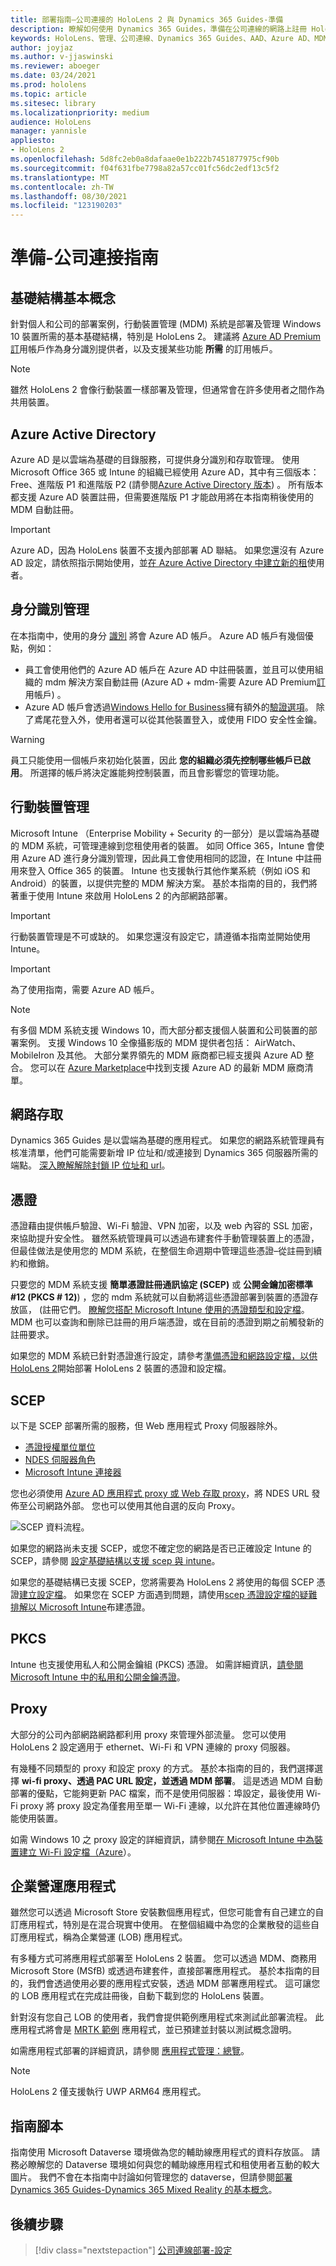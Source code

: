 ```yaml
---
title: 部署指南–公司連接的 HoloLens 2 與 Dynamics 365 Guides-準備
description: 瞭解如何使用 Dynamics 365 Guides，準備在公司連線的網路上註冊 HoloLens 2 裝置。
keywords: HoloLens、管理、公司連線、Dynamics 365 Guides、AAD、Azure AD、MDM、行動裝置管理
author: joyjaz
ms.author: v-jjaswinski
ms.reviewer: aboeger
ms.date: 03/24/2021
ms.prod: hololens
ms.topic: article
ms.sitesec: library
ms.localizationpriority: medium
audience: HoloLens
manager: yannisle
appliesto:
- HoloLens 2
ms.openlocfilehash: 5d8fc2eb0a8dafaae0e1b222b7451877975cf90b
ms.sourcegitcommit: f04f631fbe7798a82a57cc01fc56dc2edf13c5f2
ms.translationtype: MT
ms.contentlocale: zh-TW
ms.lasthandoff: 08/30/2021
ms.locfileid: "123190203"
---
```

# <a name="prepare---corporate-connected-guide"></a>準備-公司連接指南
## <a name="infrastructure-essentials"></a>基礎結構基本概念
針對個人和公司的部署案例，行動裝置管理 (MDM) 系統是部署及管理 Windows 10 裝置所需的基本基礎結構，特別是 HoloLens 2。 建議將 [Azure AD Premium 訂](/azure/active-directory/fundamentals/active-directory-get-started-premium)用帳戶作為身分識別提供者，以及支援某些功能 **所需** 的訂用帳戶。

> [!NOTE]
> 雖然 HoloLens 2 會像行動裝置一樣部署及管理，但通常會在許多使用者之間作為共用裝置。

## <a name="azure-active-directory"></a>Azure Active Directory
Azure AD 是以雲端為基礎的目錄服務，可提供身分識別和存取管理。 使用 Microsoft Office 365 或 Intune 的組織已經使用 Azure AD，其中有三個版本： Free、進階版 P1 和進階版 P2 (請參閱[Azure Active Directory 版本](https://azure.microsoft.com/documentation/articles/active-directory-editions)) 。 所有版本都支援 Azure AD 裝置註冊，但需要進階版 P1 才能啟用將在本指南稍後使用的 MDM 自動註冊。
> [!Important]
> Azure AD，因為 HoloLens 裝置不支援內部部署 AD 聯結。 如果您還沒有 Azure AD 設定，請依照指示開始使用，並[在 Azure Active Directory 中建立新的租](/azure/active-directory/fundamentals/active-directory-access-create-new-tenant)使用者。

## <a name="identity-management"></a>身分識別管理
在本指南中，使用的身分 [識別](/hololens/hololens-identity) 將會 Azure AD 帳戶。 Azure AD 帳戶有幾個優點，例如：

- 員工會使用他們的 Azure AD 帳戶在 Azure AD 中註冊裝置，並且可以使用組織的 mdm 解決方案自動註冊 (Azure AD + mdm-需要 Azure AD Premium[訂](/azure/active-directory/fundamentals/active-directory-get-started-premium)用帳戶) 。
- Azure AD 帳戶會透過[Windows Hello for Business](/windows/security/identity-protection/hello-for-business/hello-identity-verification)擁有額外的[驗證選項](/hololens/hololens-identity)。 除了鳶尾花登入外，使用者還可以從其他裝置登入，或使用 FIDO 安全性金鑰。

> [!WARNING] 
> 員工只能使用一個帳戶來初始化裝置，因此 **您的組織必須先控制哪些帳戶已啟用**。 所選擇的帳戶將決定誰能夠控制裝置，而且會影響您的管理功能。

## <a name="mobile-device-management"></a>行動裝置管理
Microsoft Intune （Enterprise Mobility + Security 的一部分）是以雲端為基礎的 MDM 系統，可管理連線到您租使用者的裝置。 如同 Office 365，Intune 會使用 Azure AD 進行身分識別管理，因此員工會使用相同的認證，在 Intune 中註冊用來登入 Office 365 的裝置。 Intune 也支援執行其他作業系統（例如 iOS 和 Android）的裝置，以提供完整的 MDM 解決方案。 基於本指南的目的，我們將著重于使用 Intune 來啟用 HoloLens 2 的內部網路部署。
> [!Important] 
> 行動裝置管理是不可或缺的。 如果您還沒有設定它，請遵循本指南並開始使用 Intune。

> [!Important]
> 為了使用指南，需要 Azure AD 帳戶。

> [!Note] 
> 有多個 MDM 系統支援 Windows 10，而大部分都支援個人裝置和公司裝置的部署案例。 支援 Windows 10 全像攝影版的 MDM 提供者包括： AirWatch、MobileIron 及其他。 大部分業界領先的 MDM 廠商都已經支援與 Azure AD 整合。 您可以在 [Azure Marketplace](https://azuremarketplace.microsoft.com/marketplace/apps/category/azure-active-directory-apps)中找到支援 Azure AD 的最新 MDM 廠商清單。

## <a name="network-access"></a>網路存取 
Dynamics 365 Guides 是以雲端為基礎的應用程式。 如果您的網路系統管理員有核准清單，他們可能需要新增 IP 位址和/或連接到 Dynamics 365 伺服器所需的端點。 [深入瞭解解除封鎖 IP 位址和 url](/power-platform/admin/online-requirements#ip-addresses-and-urls)。

## <a name="certificates"></a>憑證
憑證藉由提供帳戶驗證、Wi-Fi 驗證、VPN 加密，以及 web 內容的 SSL 加密，來協助提升安全性。 雖然系統管理員可以透過布建套件手動管理裝置上的憑證，但最佳做法是使用您的 MDM 系統，在整個生命週期中管理這些憑證–從註冊到續約和撤銷。 

只要您的 MDM 系統支援 **簡單憑證註冊通訊協定 (SCEP)** 或 **公開金鑰加密標準 #12 (PKCS # 12)**) ，您的 mdm 系統就可以自動將這些憑證部署到裝置的憑證存放區， (註冊它們。 [瞭解您搭配 Microsoft Intune 使用的憑證類型和設定檔](/mem/intune/protect/certificates-configure)。 MDM 也可以查詢和刪除已註冊的用戶端憑證，或在目前的憑證到期之前觸發新的註冊要求。

如果您的 MDM 系統已針對憑證進行設定，請參考[準備憑證和網路設定檔，以供 HoloLens 2](/hololens/hololens-certificates-network)開始部署 HoloLens 2 裝置的憑證和設定檔。

## <a name="scep"></a>SCEP

以下是 SCEP 部署所需的服務，但 Web 應用程式 Proxy 伺服器除外。

- [憑證授權單位單位](/previous-versions/windows/it-pro/windows-server-2012-R2-and-2012/jj125375(v=ws.11))
- [NDES 伺服器角色](/previous-versions/windows/it-pro/windows-server-2012-R2-and-2012/hh831498(v=ws.11))
- [Microsoft Intune 連接器](/mem/intune/protect/certificates-scep-configure#install-the-microsoft-intune-connector)

您也必須使用 [Azure AD 應用程式 proxy 或 Web 存取 proxy](/azure/active-directory/manage-apps/application-proxy-add-on-premises-application)，將 NDES URL 發佈至公司網路外部。 您也可以使用其他自選的反向 Proxy。

![SCEP 資料流程。](./images/hololens2-scep-info-flow.png)

如果您的網路尚未支援 SCEP，或您不確定您的網路是否已正確設定 Intune 的 SCEP，請參閱  [設定基礎結構以支援 scep 與 intune](/mem/intune/protect/certificates-scep-configure)。

如果您的基礎結構已支援 SCEP，您將需要為 HoloLens 2 將使用的每個 SCEP 憑證[建立](/mem/intune/protect/certificates-profile-scep)[設定檔](/mem/configmgr/protect/deploy-use/create-certificate-profiles)。 如果您在 SCEP 方面遇到問題，請使用[scep 憑證設定檔的疑難排解以 Microsoft Intune](/troubleshoot/mem/intune/troubleshoot-scep-certificate-profiles)布建憑證。

## <a name="pkcs"></a>PKCS
Intune 也支援使用私人和公開金鑰組 (PKCS) 憑證。 如需詳細資訊，[請參閱 Microsoft Intune 中的私用和公開金鑰憑證](/mem/intune/protect/certificates-pfx-configure)。

## <a name="proxy"></a>Proxy
大部分的公司內部網路網路都利用 proxy 來管理外部流量。 您可以使用 HoloLens 2 設定適用于 ethernet、Wi-Fi 和 VPN 連線的 proxy 伺服器。

有幾種不同類型的 proxy 和設定 proxy 的方式。 基於本指南的目的，我們選擇選擇 **wi-fi proxy、透過 PAC URL 設定，並透過 MDM 部署**。 這是透過 MDM 自動部署的優點，它能夠更新 PAC 檔案，而不是使用伺服器：埠設定，最後使用 Wi-Fi proxy 將 proxy 設定為僅套用至單一 Wi-Fi 連線，以允許在其他位置連線時仍能使用裝置。

如需 Windows 10 之 proxy 設定的詳細資訊，請參閱[在 Microsoft Intune 中為裝置建立 Wi-Fi 設定檔（Azure](/mem/intune/configuration/wi-fi-settings-configure)）。

## <a name="line-of-business-apps"></a>企業營運應用程式 
雖然您可以透過 Microsoft Store 安裝數個應用程式，但您可能會有自己建立的自訂應用程式，特別是在混合現實中使用。 在整個組織中為您的企業散發的這些自訂應用程式，稱為企業營運 (LOB) 應用程式。
  
有多種方式可將應用程式部署至 HoloLens 2 裝置。 您可以透過 MDM、商務用 Microsoft Store (MSfB) 或透過布建套件，直接部署應用程式。 基於本指南的目的，我們會透過使用必要的應用程式安裝，透過 MDM 部署應用程式。 這可讓您的 LOB 應用程式在完成註冊後，自動下載到您的 HoloLens 裝置。

針對沒有您自己 LOB 的使用者，我們會提供範例應用程式來測試此部署流程。 此應用程式將會是 [MRTK 範例](https://aka.ms/HoloLensDocs-Sample-MRTK-Examples-App) 應用程式，並已預建並封裝以測試概念證明。

如需應用程式部署的詳細資訊，請參閱 [應用程式管理：總覽](/hololens/app-deploy-overview)。

> [!NOTE]
> HoloLens 2 僅支援執行 UWP ARM64 應用程式。

## <a name="guides-playbook"></a>指南腳本
指南使用 Microsoft Dataverse 環境做為您的輔助線應用程式的資料存放區。 請務必瞭解您的 Dataverse 環境如何與您的輔助線應用程式和租使用者互動的較大圖片。 我們不會在本指南中討論如何管理您的 dataverse，但請參閱[部署 Dynamics 365 Guides-Dynamics 365 Mixed Reality 的基本概念](/dynamics365/mixed-reality/guides/admin-deployment-playbook)。

## <a name="next-step"></a>後續步驟 
> [!div class="nextstepaction"]
> [公司連線部署-設定](hololens2-corp-connected-configure.md)